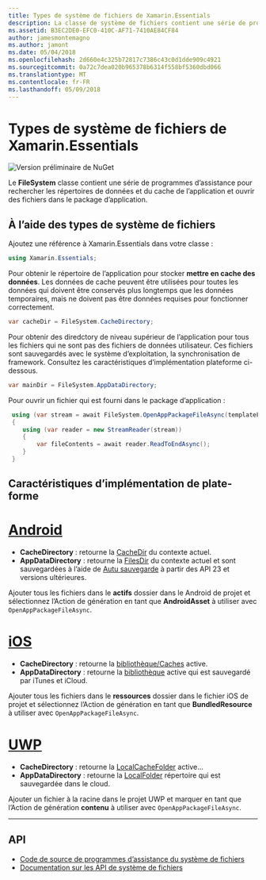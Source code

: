 ```yaml
---
title: Types de système de fichiers de Xamarin.Essentials
description: La classe de système de fichiers contient une série de programmes d’assistance pour trouver le cache de l’application et les répertoires de données et ouvrir des fichiers dans le package d’application.
ms.assetid: B3EC2DE0-EFC0-410C-AF71-7410AE84CF84
author: jamesmontemagno
ms.author: jamont
ms.date: 05/04/2018
ms.openlocfilehash: 2d660e4c325b72817c7386c43c0d1dde909c4921
ms.sourcegitcommit: 0a72c7dea020b965378b6314f558bf5360dbd066
ms.translationtype: MT
ms.contentlocale: fr-FR
ms.lasthandoff: 05/09/2018
---
```

# <a name="xamarinessentials-file-system-helpers"></a>Types de système de fichiers de Xamarin.Essentials

![Version préliminaire de NuGet](~/media/shared/pre-release.png)

Le **FileSystem** classe contient une série de programmes d’assistance pour rechercher les répertoires de données et du cache de l’application et ouvrir des fichiers dans le package d’application.

## <a name="using-file-system-helpers"></a>À l’aide des types de système de fichiers

Ajoutez une référence à Xamarin.Essentials dans votre classe :

```csharp
using Xamarin.Essentials;
```

Pour obtenir le répertoire de l’application pour stocker **mettre en cache des données**. Les données de cache peuvent être utilisées pour toutes les données qui doivent être conservés plus longtemps que les données temporaires, mais ne doivent pas être données requises pour fonctionner correctement.

```csharp
var cacheDir = FileSystem.CacheDirectory;
```

Pour obtenir des diredctory de niveau supérieur de l’application pour tous les fichiers qui ne sont pas des fichiers de données utilisateur. Ces fichiers sont sauvegardés avec le système d’exploitation, la synchronisation de framework. Consultez les caractéristiques d’implémentation plateforme ci-dessous.

```csharp
var mainDir = FileSystem.AppDataDirectory;
```

Pour ouvrir un fichier qui est fourni dans le package d’application :

```csharp
 using (var stream = await FileSystem.OpenAppPackageFileAsync(templateFileName))
 {
    using (var reader = new StreamReader(stream))
    {
        var fileContents = await reader.ReadToEndAsync();
    }
 }
```

## <a name="platform-implementation-specifics"></a>Caractéristiques d’implémentation de plate-forme

# <a name="androidtabandroid"></a>[Android](#tab/android)

- **CacheDirectory** : retourne la [CacheDir](https://developer.android.com/reference/android/content/Context.html#getCacheDir) du contexte actuel.
- **AppDataDirectory** : retourne la [FilesDir](https://developer.android.com/reference/android/content/Context.html#getFilesDir) du contexte actuel et sont sauvegardées à l’aide de [Autu sauvegarde](https://developer.android.com/guide/topics/data/autobackup.html) à partir des API 23 et versions ultérieures.

Ajouter tous les fichiers dans le **actifs** dossier dans le Android de projet et sélectionnez l’Action de génération en tant que **AndroidAsset** à utiliser avec `OpenAppPackageFileAsync`.

# <a name="iostabios"></a>[iOS](#tab/ios)

- **CacheDirectory** : retourne la [bibliothèque/Caches](https://developer.apple.com/library/content/documentation/FileManagement/Conceptual/FileSystemProgrammingGuide/FileSystemOverview/FileSystemOverview.html) active.
- **AppDataDirectory** : retourne la [bibliothèque](https://developer.apple.com/library/content/documentation/FileManagement/Conceptual/FileSystemProgrammingGuide/FileSystemOverview/FileSystemOverview.html) active qui est sauvegardé par iTunes et iCloud.

Ajouter tous les fichiers dans le **ressources** dossier dans le fichier iOS de projet et sélectionnez l’Action de génération en tant que **BundledResource** à utiliser avec `OpenAppPackageFileAsync`.

# <a name="uwptabuwp"></a>[UWP](#tab/uwp)

- **CacheDirectory** : retourne la [LocalCacheFolder](https://docs.microsoft.com/en-us/uwp/api/windows.storage.applicationdata.localcachefolder#Windows_Storage_ApplicationData_LocalCacheFolder) active...
- **AppDataDirectory** : retourne la [LocalFolder](https://docs.microsoft.com/en-us/uwp/api/windows.storage.applicationdata.localfolder#Windows_Storage_ApplicationData_LocalFolder) répertoire qui est sauvegardée dans le cloud.

Ajouter un fichier à la racine dans le projet UWP et marquer en tant que l’Action de génération **contenu** à utiliser avec `OpenAppPackageFileAsync`.

--------------

## <a name="api"></a>API

- [Code de source de programmes d’assistance du système de fichiers](https://github.com/xamarin/Essentials/tree/master/Essentials/FileSystem)
- [Documentation sur les API de système de fichiers](xref:Xamarin.Essentials.FileSystem)
